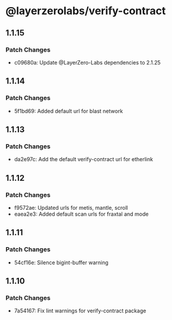 # @layerzerolabs/verify-contract

## 1.1.15

### Patch Changes

- c09680a: Update @LayerZero-Labs dependencies to 2.1.25

## 1.1.14

### Patch Changes

- 5f1bd69: Added default url for blast network

## 1.1.13

### Patch Changes

- da2e97c: Add the default verify-contract url for etherlink

## 1.1.12

### Patch Changes

- f9572ae: Updated urls for metis, mantle, scroll
- eaea2e3: Added default scan urls for fraxtal and mode

## 1.1.11

### Patch Changes

- 54cf16e: Silence bigint-buffer warning

## 1.1.10

### Patch Changes

- 7a54167: Fix lint warnings for verify-contract package
